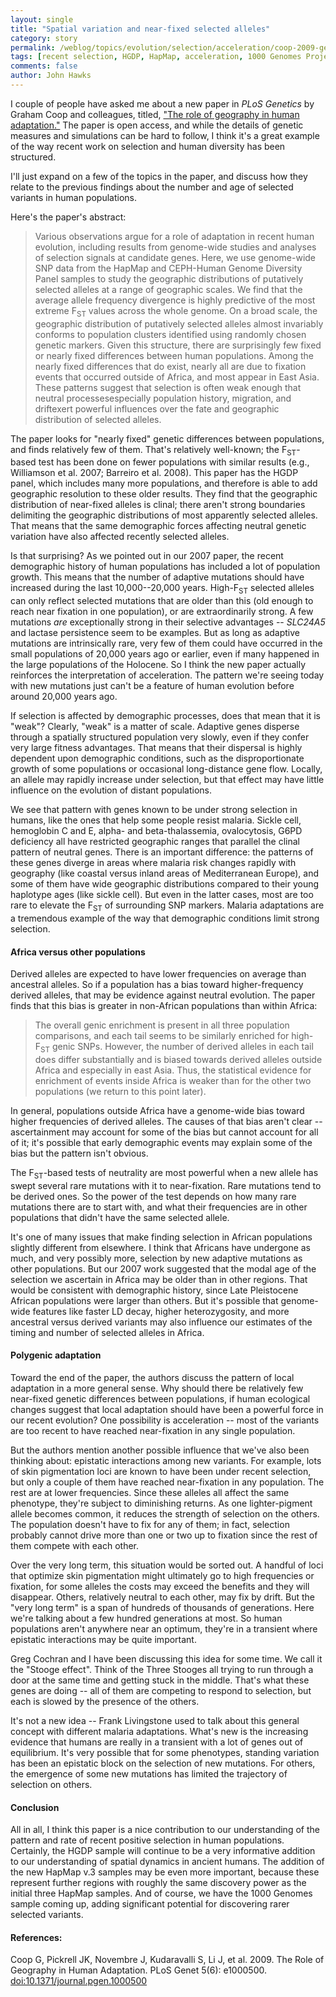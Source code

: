 ```yaml
---
layout: single 
title: "Spatial variation and near-fixed selected alleles" 
category: story
permalink: /weblog/topics/evolution/selection/acceleration/coop-2009-geography-recent-selection.html
tags: [recent selection, HGDP, HapMap, acceleration, 1000 Genomes Project, spatial dynamics, dispersal] 
comments: false 
author: John Hawks 
---
```


I couple of people have asked me about a new paper in <i>PLoS Genetics</i> by Graham Coop and colleagues, titled, <a href="http://dx.doi.org/10.1371/journal.pgen.1000500">"The role of geography in human adaptation."</a> The paper is open access, and while the details of genetic measures and simulations can be hard to follow, I think it's a great example of the way recent work on selection and human diversity has been structured.

I'll just expand on a few of the topics in the paper, and discuss how they relate to the previous findings about the number and age of selected variants in human populations.
<!--break-->
Here's the paper's abstract: 

<blockquote>Various observations argue for a role of adaptation in recent human evolution, including results from genome-wide studies and analyses of selection signals at candidate genes. Here, we use genome-wide SNP data from the HapMap and CEPH-Human Genome Diversity Panel samples to study the geographic distributions of putatively selected alleles at a range of geographic scales. We find that the average allele frequency divergence is highly predictive of the most extreme F<sub>ST</sub> values across the whole genome. On a broad scale, the geographic distribution of putatively selected alleles almost invariably conforms to population clusters identified using randomly chosen genetic markers. Given this structure, there are surprisingly few fixed or nearly fixed differences between human populations. Among the nearly fixed differences that do exist, nearly all are due to fixation events that occurred outside of Africa, and most appear in East Asia. These patterns suggest that selection is often weak enough that neutral processesespecially population history, migration, and driftexert powerful influences over the fate and geographic distribution of selected alleles.</blockquote>

The paper looks for "nearly fixed" genetic differences between populations, and finds relatively few of them. That's relatively well-known; the F<sub>ST</sub>-based test has been done on fewer populations with similar results (e.g., Williamson et al. 2007; Barreiro et al. 2008). This paper has the HGDP panel, which includes many more populations, and therefore is able to add geographic resolution to these older results. They find that the geographic distribution of near-fixed alleles is clinal; there aren't strong boundaries delimiting the geographic distributions of most apparently selected alleles. That means that the same demographic forces affecting neutral genetic variation have also affected recently selected alleles. 

Is that surprising? As we pointed out in our 2007 paper, the recent demographic history of human populations has included a lot of population growth. This means that the number of adaptive mutations should have increased during the last 10,000--20,000 years. High-F<sub>ST</sub> selected alleles can only reflect selected mutations that are older than this (old enough to reach near fixation in one population), or are extraordinarily strong. A few mutations <i>are</i> exceptionally strong in their selective advantages -- <i>SLC24A5</i> and lactase persistence seem to be examples. But as long as adaptive mutations are intrinsically rare, very few of them could have occurred in the small populations of 20,000 years ago or earlier, even if many happened in the large populations of the Holocene. So I think the new paper actually reinforces the interpretation of acceleration. The pattern we're seeing today with new mutations just can't be a feature of human evolution before around 20,000 years ago. 

If selection is affected by demographic processes, does that mean that it is "weak"? Clearly, "weak" is a matter of scale. Adaptive genes disperse through a spatially structured population very slowly, even if they confer very large fitness advantages. That means that their dispersal is highly dependent upon demographic conditions, such as the disproportionate growth of some populations or occasional long-distance gene flow. Locally, an allele may rapidly increase under selection, but that effect may have little influence on the evolution of distant populations. 

We see that pattern with genes known to be under strong selection in humans, like the ones that help some people resist malaria. Sickle cell, hemoglobin C and E, alpha- and beta-thalassemia, ovalocytosis, G6PD deficiency all have restricted geographic ranges that parallel the clinal pattern of neutral genes. There is an important difference: the patterns of these genes diverge in areas where malaria risk changes rapidly with geography (like coastal versus inland areas of Mediterranean Europe), and some of them have wide geographic distributions compared to their young haplotype ages (like sickle cell). But even in the latter cases, most are too rare to elevate the F<sub>ST</sub> of surrounding SNP markers. Malaria adaptations are a tremendous example of the way that demographic conditions limit strong selection. 


<h4>Africa versus other populations</h4>

Derived alleles are expected to have lower frequencies on average than ancestral alleles. So if a population has a bias toward higher-frequency derived alleles, that may be evidence against neutral evolution. The paper finds that this bias is greater in non-African populations than within Africa: 

<blockquote>The overall genic enrichment is present in all three population comparisons, and each tail seems to be similarly enriched for high- F<sub>ST</sub> genic SNPs. However, the number of derived alleles in each tail does differ substantially and is biased towards derived alleles outside Africa and especially in east Asia. Thus, the statistical evidence for enrichment of events inside Africa is weaker than for the other two populations (we return to this point later).</blockquote>

In general, populations outside Africa have a genome-wide bias toward higher frequencies of derived alleles. The causes of that bias aren't clear -- ascertainment may account for some of the bias but cannot account for all of it; it's possible that early demographic events may explain some of the bias but the pattern isn't obvious. 

The F<sub>ST</sub>-based tests of neutrality are most powerful when a new allele has swept several rare mutations with it to near-fixation. Rare mutations tend to be derived ones. So the power of the test depends on how many rare mutations there are to start with, and what their frequencies are in other populations that didn't have the same selected allele. 

It's one of many issues that make finding selection in African populations slightly different from elsewhere. I think that Africans have undergone as much, and very possibly more, selection by new adaptive mutations as other populations. But our 2007 work suggested that the modal age of the selection we ascertain in Africa may be older than in other regions. That would be consistent with demographic history, since Late Pleistocene African populations were larger than others. But it's possible that genome-wide features like faster LD decay, higher heterozygosity, and more ancestral versus derived variants may also influence our estimates of the timing and number of selected alleles in Africa. 


<h4>Polygenic adaptation</h4>


Toward the end of the paper, the authors discuss the pattern of local adaptation in a more general sense. Why should there be relatively few near-fixed genetic differences between populations, if human ecological changes suggest that local adaptation should have been a powerful force in our recent evolution? One possibility is acceleration -- most of the variants are too recent to have reached near-fixation in any single population. 

But the authors mention another possible influence that we've also been thinking about: epistatic interactions among new variants. For example, lots of skin pigmentation loci are known to have been under recent selection, but only a couple of them have reached near-fixation in any population. The rest are at lower frequencies. Since these alleles all affect the same phenotype, they're subject to diminishing returns. As one lighter-pigment allele becomes common, it reduces the strength of selection on the others. The population doesn't have to fix for any of them; in fact, selection probably cannot drive more than one or two up to fixation since the rest of them compete with each other. 

Over the very long term, this situation would be sorted out. A handful of loci that optimize skin pigmentation might ultimately go to high frequencies or fixation, for some alleles the costs may exceed the benefits and they will disappear. Others, relatively neutral to each other, may fix by drift. But the "very long term" is a span of hundreds of thousands of generations. Here we're talking about a few hundred generations at most. So human populations aren't anywhere near an optimum, they're in a transient where epistatic interactions may be quite important. 

Greg Cochran and I have been discussing this idea for some time. We call it the "Stooge effect". Think of the Three Stooges all trying to run through a door at the same time and getting stuck in the middle. That's what these genes are doing -- all of them are competing to respond to selection, but each is slowed by the presence of the others. 

It's not a new idea -- Frank Livingstone used to talk about this general concept with different malaria adaptations. What's new is the increasing evidence that humans are really in a transient with a lot of genes out of equilibrium. It's very possible that for some phenotypes, standing variation has been an epistatic block on the selection of new mutations. For others, the emergence of some new mutations has limited the trajectory of selection on others. 


<h4>Conclusion</h4>

All in all, I think this paper is a nice contribution to our understanding of the pattern and rate of recent positive selection in human populations. Certainly, the HGDP sample will continue to be a very informative addition to our understanding of spatial dynamics in ancient humans. The addition of the new HapMap v.3 samples may be even more important, because these represent further regions with roughly the same discovery power as the initial three HapMap samples. And of course, we have the 1000 Genomes sample coming up, adding significant potential for discovering rarer selected variants.

<h4>References:</h4>

<p class="cite">Coop G, Pickrell JK, Novembre J, Kudaravalli S, Li J, et al. 2009. The Role of Geography in Human Adaptation. PLoS Genet 5(6): e1000500.<a href="http://dx.doi.org/10.1371/journal.pgen.1000500"> doi:10.1371/journal.pgen.1000500</a></p>


